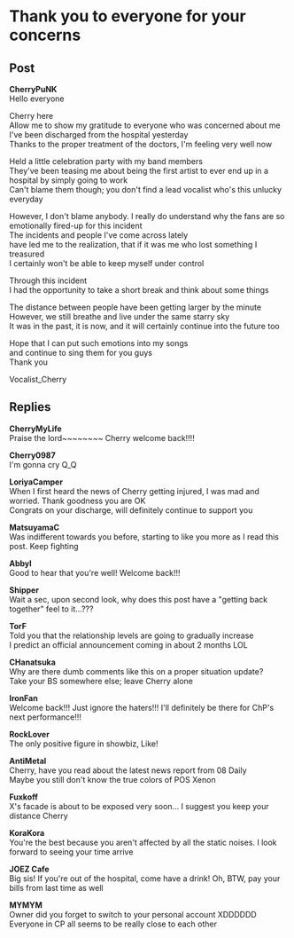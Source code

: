 # Thank you to everyone for your concerns
## Post
**CherryPuNK**<br>
Hello everyone

Cherry here<br>
Allow me to show my gratitude to everyone who was concerned about me<br>
I've been discharged from the hospital yesterday<br>
Thanks to the proper treatment of the doctors, I'm feeling very well now

Held a little celebration party with my band members<br>
They've been teasing me about being the first artist to ever end up in a hospital by simply going to work<br>
Can't blame them though; you don't find a lead vocalist who's this unlucky everyday

However, I don't blame anybody. I really do understand why the fans are so emotionally fired-up for this incident<br>
The incidents and people I've come across lately <br>
have led me to the realization, that if it was me who lost something I treasured<br>
I certainly won't be able to keep myself under control

Through this incident<br>
I had the opportunity to take a short break and think about some things

The distance between people have been getting larger by the minute<br>
However, we still breathe and live under the same starry sky<br>
It was in the past, it is now, and it will certainly continue into the future too

Hope that I can put such emotions into my songs<br>
and continue to sing them for you guys<br>
Thank you

Vocalist\_Cherry
## Replies
**CherryMyLife**<br>
Praise the lord~~~~~~~~ Cherry welcome back!!!!

**Cherry0987**<br>
I'm gonna cry Q\_Q

**LoriyaCamper**<br>
When I first heard the news of Cherry getting injured, I was mad and worried. Thank goodness you are OK<br>
Congrats on your discharge, will definitely continue to support you

**MatsuyamaC**<br>
Was indifferent towards you before, starting to like you more as I read this post. Keep fighting

**Abbyl**<br>
Good to hear that you're well! Welcome back!!!

**Shipper**<br>
Wait a sec, upon second look, why does this post have a "getting back together" feel to it...???

**TorF**<br>
Told you that the relationship levels are going to gradually increase<br>
I predict an official announcement coming in about 2 months LOL

**CHanatsuka**<br>
Why are there dumb comments like this on a proper situation update?<br>
Take your BS somewhere else; leave Cherry alone

**IronFan**<br>
Welcome back!!! Just ignore the haters!!! I'll definitely be there for ChP's next performance!!!

**RockLover**<br>
The only positive figure in showbiz, Like!

**AntiMetal**<br>
Cherry, have you read about the latest news report from 08 Daily<br>
Maybe you still don't know the true colors of POS Xenon

**Fuxkoff**<br>
X's facade is about to be exposed very soon... I suggest you keep your distance Cherry

**KoraKora**<br>
You're the best because you aren't affected by all the static noises. I look forward to seeing your time arrive

**JOEZ Cafe**<br>
Big sis! If you're out of the hospital, come have a drink! Oh, BTW, pay your bills from last time as well

**MYMYM**<br>
Owner did you forget to switch to your personal account XDDDDDD<br>
Everyone in CP all seems to be really close to each other

